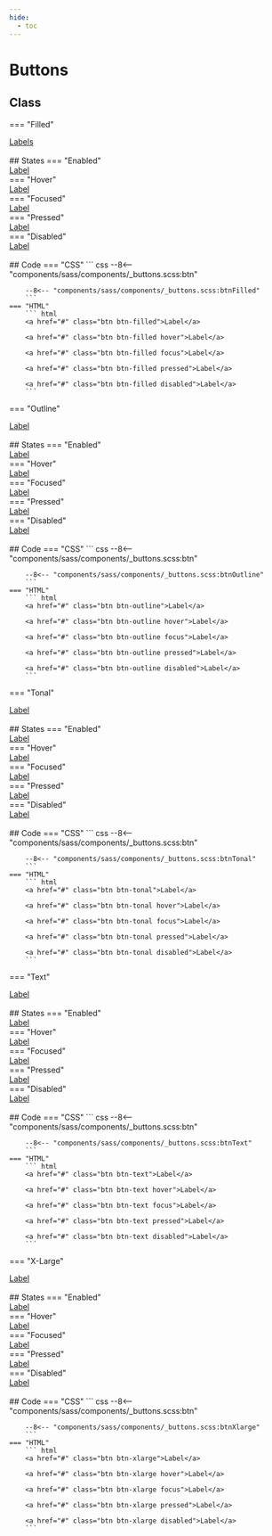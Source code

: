 ```yaml
---
hide:
  - toc
---
```


# **Buttons**
## Class
=== "Filled"
    <div class="btn-grid-1">
        <div class="grid-items">
            <a href="#" class="btn btn-filled">Labels</a>
        </div>
    </div>
    <br>
    ## States
    === "Enabled"
        <div class="btn-grid-1">
            <div class="grid-items">
                <a href="#" class="btn btn-filled">Label</a>
            </div>
        </div>
    === "Hover"
        <div class="btn-grid-1">
            <div class="grid-items">
                <a href="#" class="btn btn-filled hover">Label</a>
            </div>
        </div>
    === "Focused"
        <div class="btn-grid-1">
            <div class="grid-items">
                <a href="#" class="btn btn-filled focus">Label</a>
            </div>
        </div>
    === "Pressed"
        <div class="btn-grid-1">
            <div class="grid-items">
                <a href="#" class="btn btn-filled pressed">Label</a>
            </div>
        </div>
    === "Disabled"
        <div class="btn-grid-1">
            <div class="grid-items">
                <a href="#" class="btn btn-filled disabled">Label</a>
            </div>
        </div>
    <br>
    ## Code
    === "CSS"
        ``` css
        --8<-- "components/sass/components/_buttons.scss:btn"

        --8<-- "components/sass/components/_buttons.scss:btnFilled"
        ```
    === "HTML"
        ``` html
        <a href="#" class="btn btn-filled">Label</a>

        <a href="#" class="btn btn-filled hover">Label</a>

        <a href="#" class="btn btn-filled focus">Label</a>

        <a href="#" class="btn btn-filled pressed">Label</a>

        <a href="#" class="btn btn-filled disabled">Label</a>
        ```

=== "Outline"
    <div class="btn-grid-1">
        <div class="grid-items">
            <a href="#" class="btn btn-outline">Label</a>
        </div>
    </div>
    <br>
    ## States
    === "Enabled"
        <div class="btn-grid-1">
            <div class="grid-items">
                <a href="#" class="btn btn-outline">Label</a>
            </div>
        </div>
    === "Hover"
        <div class="btn-grid-1">
            <div class="grid-items">
                <a href="#" class="btn btn-outline hover">Label</a>
            </div>
        </div>
    === "Focused"
        <div class="btn-grid-1">
            <div class="grid-items">
                <a href="#" class="btn btn-outline focus">Label</a>
            </div>
        </div>
    === "Pressed"
        <div class="btn-grid-1">
            <div class="grid-items">
                <a href="#" class="btn btn-outline pressed">Label</a>
            </div>
        </div>
    === "Disabled"
        <div class="btn-grid-1">
            <div class="grid-items">
                <a href="#" class="btn btn-outline disabled">Label</a>
            </div>
        </div>
    <br>
    ## Code
    === "CSS"
        ``` css
        --8<-- "components/sass/components/_buttons.scss:btn"

        --8<-- "components/sass/components/_buttons.scss:btnOutline"
        ```
    === "HTML"
        ``` html
        <a href="#" class="btn btn-outline">Label</a>

        <a href="#" class="btn btn-outline hover">Label</a>

        <a href="#" class="btn btn-outline focus">Label</a>

        <a href="#" class="btn btn-outline pressed">Label</a>

        <a href="#" class="btn btn-outline disabled">Label</a>
        ```

=== "Tonal"
    <div class="btn-grid-1">
        <div class="grid-items">
            <a href="#" class="btn btn-tonal">Label</a>
        </div>
    </div>
    <br>
    ## States
    === "Enabled"
        <div class="btn-grid-1">
            <div class="grid-items">
                <a href="#" class="btn btn-tonal">Label</a>
            </div>
        </div>
    === "Hover"
        <div class="btn-grid-1">
            <div class="grid-items">
                <a href="#" class="btn btn-tonal hover">Label</a>
            </div>
        </div>
    === "Focused"
        <div class="btn-grid-1">
            <div class="grid-items">
                <a href="#" class="btn btn-tonal focus">Label</a>
            </div>
        </div>
    === "Pressed"
        <div class="btn-grid-1">
            <div class="grid-items">
                <a href="#" class="btn btn-tonal pressed">Label</a>
            </div>
        </div>
    === "Disabled"
        <div class="btn-grid-1">
            <div class="grid-items">
                <a href="#" class="btn btn-tonal disabled">Label</a>
            </div>
        </div>
    <br>
    ## Code
    === "CSS"
        ``` css
        --8<-- "components/sass/components/_buttons.scss:btn"

        --8<-- "components/sass/components/_buttons.scss:btnTonal"
        ```
    === "HTML"
        ``` html
        <a href="#" class="btn btn-tonal">Label</a>

        <a href="#" class="btn btn-tonal hover">Label</a>

        <a href="#" class="btn btn-tonal focus">Label</a>

        <a href="#" class="btn btn-tonal pressed">Label</a>

        <a href="#" class="btn btn-tonal disabled">Label</a>
        ```

=== "Text"
    <div class="btn-grid-1">
        <div class="grid-items">
            <a href="#" class="btn btn-text">Label</a>
        </div>
    </div>
    <br>
    ## States
    === "Enabled"
        <div class="btn-grid-1">
            <div class="grid-items">
                <a href="#" class="btn btn-text">Label</a>
            </div>
        </div>
    === "Hover"
        <div class="btn-grid-1">
            <div class="grid-items">
                <a href="#" class="btn btn-text hover">Label</a>
            </div>
        </div>
    === "Focused"
        <div class="btn-grid-1">
            <div class="grid-items">
                <a href="#" class="btn btn-text focus">Label</a>
            </div>
        </div>
    === "Pressed"
        <div class="btn-grid-1">
            <div class="grid-items">
                <a href="#" class="btn btn-text pressed">Label</a>
            </div>
        </div>
    === "Disabled"
        <div class="btn-grid-1">
            <div class="grid-items">
                <a href="#" class="btn btn-text disabled">Label</a>
            </div>
        </div>
    <br>
    ## Code
    === "CSS"
        ``` css
        --8<-- "components/sass/components/_buttons.scss:btn"

        --8<-- "components/sass/components/_buttons.scss:btnText"
        ```
    === "HTML"
        ``` html
        <a href="#" class="btn btn-text">Label</a>

        <a href="#" class="btn btn-text hover">Label</a>

        <a href="#" class="btn btn-text focus">Label</a>

        <a href="#" class="btn btn-text pressed">Label</a>

        <a href="#" class="btn btn-text disabled">Label</a>
        ```

=== "X-Large"
    <div class="btn-grid-1">
        <div class="grid-items">
            <a href="#" class="btn btn-xlarge">Label</a>
        </div>
    </div>
    <br>
    ## States
    === "Enabled"
        <div class="btn-grid-1">
            <div class="grid-items">
                <a href="#" class="btn btn-xlarge">Label</a>
            </div>
        </div>
    === "Hover"
        <div class="btn-grid-1">
            <div class="grid-items">
                <a href="#" class="btn btn-xlarge hover">Label</a>
            </div>
        </div>
    === "Focused"
        <div class="btn-grid-1">
            <div class="grid-items">
                <a href="#" class="btn btn-xlarge focus">Label</a>
            </div>
        </div>
    === "Pressed"
        <div class="btn-grid-1">
            <div class="grid-items">
                <a href="#" class="btn btn-xlarge pressed">Label</a>
            </div>
        </div>
    === "Disabled"
        <div class="btn-grid-1">
            <div class="grid-items">
                <a href="#" class="btn btn-xlarge disabled">Label</a>
            </div>
        </div>
    <br>
    ## Code
    === "CSS"
        ``` css
        --8<-- "components/sass/components/_buttons.scss:btn"
        
        --8<-- "components/sass/components/_buttons.scss:btnXlarge"
        ```
    === "HTML"
        ``` html
        <a href="#" class="btn btn-xlarge">Label</a>

        <a href="#" class="btn btn-xlarge hover">Label</a>

        <a href="#" class="btn btn-xlarge focus">Label</a>

        <a href="#" class="btn btn-xlarge pressed">Label</a>

        <a href="#" class="btn btn-xlarge disabled">Label</a>
        ```
